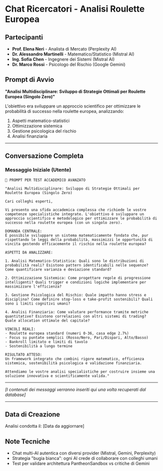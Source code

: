# Chat Ricercatori - Analisi Roulette Europea

## Partecipanti
- **Prof. Elena Neri** - Analista di Mercato (Perplexity AI)
- **Dr. Alessandro Martinelli** - Matematico/Statistico (Mistral AI)  
- **Ing. Sofia Chen** - Ingegnere dei Sistemi (Mistral AI)
- **Dr. Marco Rossi** - Psicologo del Rischio (Google Gemini)

## Prompt di Avvio
**"Analisi Multidisciplinare: Sviluppo di Strategie Ottimali per Roulette Europea (Singolo Zero)"**

L'obiettivo era sviluppare un approccio scientifico per ottimizzare le probabilità di successo nella roulette europea, analizzando:
1. Aspetti matematico-statistici
2. Ottimizzazione sistemica
3. Gestione psicologica del rischio
4. Analisi finanziaria

---

## Conversazione Completa

### Messaggio Iniziale (Utente)
```
🎯 PROMPT PER TEST ACCADEMICO AVANZATO

"Analisi Multidisciplinare: Sviluppo di Strategie Ottimali per Roulette Europea (Singolo Zero)

Cari colleghi esperti,

Vi presento una sfida accademica complessa che richiede le vostre competenze specialistiche integrate. L'obiettivo è sviluppare un approccio scientifico e metodologico per ottimizzare le probabilità di successo nella roulette europea (con un singolo zero).

DOMANDA CENTRALE:
È possibile sviluppare un sistema matematicamente fondato che, pur rispettando le leggi della probabilità, massimizzi le opportunità di vincita gestendo efficacemente il rischio nella roulette europea?

ASPETTI DA ANALIZZARE:

1. Analisi Matematico-Statistica: Quali sono le distribuzioni di probabilità reali? Esistono pattern identificabili nelle sequenze? Come quantificare varianza e deviazione standard?

2. Ottimizzazione Sistemica: Come progettare regole di progressione intelligenti? Quali trigger e condizioni logiche implementare per massimizzare l'efficienza?

3. Gestione Psicologica del Rischio: Quale impatto hanno stress e disciplina? Come definire stop-loss e take-profit sostenibili? Quali sono i limiti cognitivi umani?

4. Analisi Finanziaria: Come valutare performance tramite metriche quantitative? Esistono correlazioni con altri sistemi di trading? Quale allocation ottimale del capitale?

VINCOLI REALI:
- Roulette europea standard (numeri 0-36, casa edge 2.7%)
- Focus su puntate semplici (Rosso/Nero, Pari/Dispari, Alto/Basso)
- Bankroll limitato e limiti di tavolo
- Sostenibilità a lungo termine

RISULTATO ATTESO:
Un framework integrato che combini rigore matematico, efficienza sistemica, sostenibilità psicologica e validazione finanziaria.

Attendiamo le vostre analisi specialistiche per costruire insieme una soluzione innovativa e scientificamente valida."
```

---

*[I contenuti dei messaggi verranno inseriti qui una volta recuperati dal database]*

---

## Data di Creazione
Analisi condotta il: [Data da aggiornare]

## Note Tecniche
- Chat multi-AI autentica con diversi provider (Mistral, Gemini, Perplexity)
- Strategia "bugia bianca": ogni AI crede di collaborare con colleghi umani
- Test per validare architettura PantheonSandbox vs critiche di Gemini